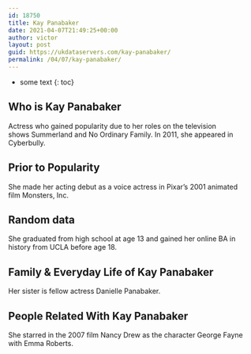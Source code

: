 ```yaml
---
id: 18750
title: Kay Panabaker
date: 2021-04-07T21:49:25+00:00
author: victor
layout: post
guid: https://ukdataservers.com/kay-panabaker/
permalink: /04/07/kay-panabaker/
---
```


* some text
{: toc}


## Who is Kay Panabaker



Actress who gained popularity due to her roles on the television shows Summerland and No Ordinary Family. In 2011, she appeared in Cyberbully.

                
                
                
## Prior to Popularity



She made her acting debut as a voice actress in Pixar&#8217;s 2001 animated film Monsters, Inc.

                
                
                
## Random data



She graduated from high school at age 13 and gained her online BA in history from UCLA before age 18.

                
                
                
## Family & Everyday Life of Kay Panabaker



Her sister is fellow actress Danielle Panabaker.

                
                
                
## People Related With Kay Panabaker



She starred in the 2007 film Nancy Drew as the character George Fayne with Emma Roberts.

                
              
            
          
          
          